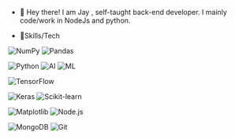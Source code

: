 - 👋 Hey there! I am Jay , self-taught back-end developer. I mainly
code/work in NodeJs and python. 




- 🤹Skills/Tech 





![NumPy](https://img.shields.io/badge/NumPy-013243?style=for-the-badge&logo=numpy&logoColor=white)
![Pandas](https://img.shields.io/badge/Pandas-150458?style=for-the-badge&logo=pandas&logoColor=white)

![Python](https://img.shields.io/badge/Python-3776AB?style=for-the-badge&logo=python&logoColor=white)
![AI](https://img.shields.io/badge/AI-lightgrey?style=for-the-badge&logo=artificial-intelligence&logoColor=black)
![ML](https://img.shields.io/badge/ML-lightgrey?style=for-the-badge&logo=machine-learning&logoColor=black)

![TensorFlow](https://img.shields.io/badge/TensorFlow-FF6F00?style=for-the-badge&logo=tensorflow&logoColor=white)

![Keras](https://img.shields.io/badge/Keras-%23D00000.svg?style=for-the-badge&logo=keras&logoColor=white)
![Scikit-learn](https://img.shields.io/badge/Scikit--learn-F7D01C?style=for-the-badge&logo=scikit-learn&logoColor=black)

![Matplotlib](https://img.shields.io/badge/Matplotlib-E3505B?style=for-the-badge&logo=matplotlib&logoColor=white)
![Node.js](https://img.shields.io/badge/Node.js-339933?style=for-the-badge&logo=nodedotjs&logoColor=white)

![MongoDB](https://img.shields.io/badge/MongoDB-%234EA94B.svg?style=for-the-badge&logo=mongodb&logoColor=white)
![Git](https://img.shields.io/badge/Git-F05032?style=for-the-badge&logo=git&logoColor=white)




